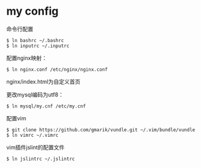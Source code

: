 # my config

命令行配置

```
$ ln bashrc ~/.bashrc
$ ln inputrc ~/.inputrc
```

配置nginx映射：

```
$ ln nginx.conf /etc/nginx/nginx.conf
```

nginx/index.html为自定义首页

更改mysql编码为utf8：

```
$ ln mysql/my.cnf /etc/my.cnf
```

配置vim

```
$ git clone https://github.com/gmarik/vundle.git ~/.vim/bundle/vundle
$ ln vimrc ~/.vimrc
```

vim插件jslint的配置文件

```
$ ln jslintrc ~/.jslintrc
```

